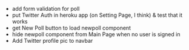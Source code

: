 * add form validation for poll
* put Twitter Auth in heroku app (on Setting Page, I think) & test that it works
* get New Poll button to load newpoll component
* hide newpoll component from Main Page when no user is signed in
* Add Twitter profile pic to navbar
